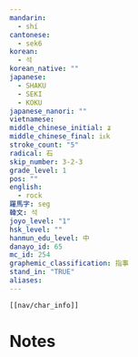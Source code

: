 ```yaml
---
mandarin:
  - shí
cantonese:
  - sek6
korean:
  - 석
korean_native: ""
japanese:
  - SHAKU
  - SEKI
  - KOKU
japanese_nanori: ""
vietnamese:
middle_chinese_initial: ʑ
middle_chinese_final: iᴇk
stroke_count: "5"
radical: 石
skip_number: 3-2-3
grade_level: 1
pos: ""
english:
  - rock
羅馬字: seg
韓文: 석
joyo_level: "1"
hsk_level: ""
hanmun_edu_level: 中
danayo_id: 65
mc_id: 254
graphemic_classification: 指事
stand_in: "TRUE"
aliases:
---
```

```meta-bind-embed
[[nav/char_info]]
```

# Notes
